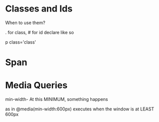 # Classes and Ids
When to use them?

. for class, # for id
declare like so

p class='class'

# Span

# Media Queries

min-width- At this MINIMUM, something happens

as in @media(min-width:600px) executes when the window is at LEAST 600px
